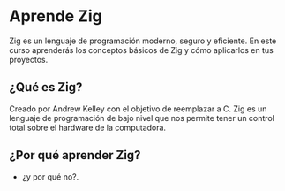 # Aprende Zig

Zig es un lenguaje de programación moderno, seguro y eficiente. En este curso aprenderás los conceptos básicos de Zig y cómo aplicarlos en tus proyectos.

## ¿Qué es Zig?

Creado por Andrew Kelley con el objetivo de reemplazar a C. Zig es un lenguaje de programación de bajo nivel que nos permite tener un control total sobre el hardware de la computadora.

## ¿Por qué aprender Zig?

- ¿y por qué no?.
